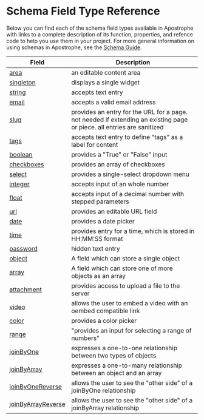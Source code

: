 # Schema Field Type Reference

Below you can find each of the schema field types available in Apostrophe with links to a complete description of its function, properties, and refence code to help you use them in your project. For more general information on using schemas in Apostrophe, see the [Schema Guide](/tutorials/schema-guide/schema-guide.md).

| Field | Description |
|-------|-------------|
|[area](/other/field-types/area.md) | an editable content area |
|[singleton](/other/field-types/singleton.md) | displays a single widget |
|[string](/other/field-types/string.md) | accepts text entry |
|[email](/other/field-types/email.md) | accepts a valid email address  |
|[slug](/other/field-types/slug.md) | provides an entry for the URL for a page. not needed if extending an existing page or piece. all entries are sanitized |
|[tags](/other/field-types/tags.md) | accepts text entry to define "tags" as a label for content |
|[boolean](/other/field-types/boolean.md) | provides a "True" or "False" input |
|[checkboxes](/other/field-types/checkbox.md) | provides an array of checkboxes |
|[select](/other/field-types/select.md) | provides a single-select dropdown menu |
|[integer](/other/field-types/integer.md) | accepts input of an whole number |
|[float](/other/field-types/float.md) | accepts input of a decimal number with stepped parameters |
|[url](/other/field-types/url.md) | provides an editable URL field | 
|[date](/other/field-types/date.md) | provides a date picker |
|[time](/other/field-types/time.md) | provides entry for a time, which is stored in HH:MM:SS format |
|[password](/other/field-types/password.md) | hidden text entry |
|[object](/other/field-types/object.md) | A field which can store a single object | 
|[array](/other/field-types/array.md) | A field which can store one of more objects as an array |
|[attachment](/other/field-types/attachment.md) | provides access to upload a file to the server |
|[video](/other/field-types/video.md) | allows the user to embed a video with an oembed compatible link |
|[color](/other/field-types/color.md) | provides a color picker | 
|[range](/other/field-types/range.md) | "provides an input for selecting a range of numbers" |
|[joinByOne](/other/field-types/joinByOne.md) | expresses a one-to-one relationship between two types of objects | 
|[joinByArray](/other/field-types/joinByArray.md) | expresses a one-to-many relationship between an object and an array |
|[joinByOneReverse](/other/field-types/joinByOneReverse.md) | allows the user to see the "other side" of a joinByOne relationship |
|[joinByArrayReverse](/other/field-types/joinByArrayReverse.md) | allows the user to see the "other side" of a joinByArray relationship |

